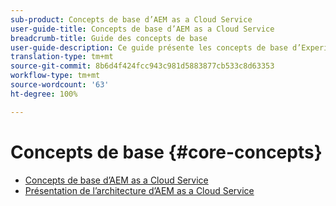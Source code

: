 ```yaml
---
sub-product: Concepts de base d’AEM as a Cloud Service
user-guide-title: Concepts de base d’AEM as a Cloud Service
breadcrumb-title: Guide des concepts de base
user-guide-description: Ce guide présente les concepts de base d’Experience Manager as a Cloud Service, y compris l’architecture du nouveau service.
translation-type: tm+mt
source-git-commit: 8b6d4f424fcc943c981d5883877cb533c8d63353
workflow-type: tm+mt
source-wordcount: '63'
ht-degree: 100%

---
```



# Concepts de base {#core-concepts}

+ [Concepts de base d’AEM as a Cloud Service](/help/core-concepts/home.md)
+ [Présentation de l’architecture d’AEM as a Cloud Service](architecture.md)